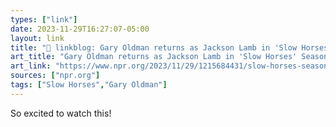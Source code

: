 ```yaml
---
types: ["link"]
date: 2023-11-29T16:27:07-05:00
layout: link
title: "🔗 linkblog: Gary Oldman returns as Jackson Lamb in 'Slow Horses' Season 3 : NPR'"
art_title: "Gary Oldman returns as Jackson Lamb in 'Slow Horses' Season 3 : NPR"
art_link: "https://www.npr.org/2023/11/29/1215684431/slow-horses-season-3-gary-oldman-mick-herron"
sources: ["npr.org"]
tags: ["Slow Horses","Gary Oldman"]
---
```

So excited to watch this!
